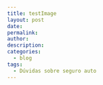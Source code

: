 ```yaml
---
title: testImage
layout: post
date:
permalink:
author:
description:
categories:
  - blog
tags:
  - Dúvidas sobre seguro auto
---
```

